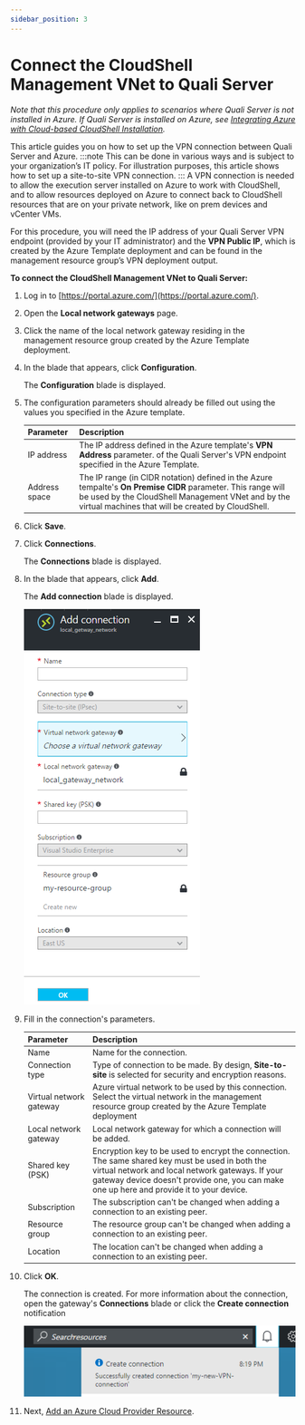 ```yaml
---
sidebar_position: 3
---
```


# Connect the CloudShell Management VNet to Quali Server

*Note that this procedure only applies to scenarios where Quali Server is not installed in Azure. If Quali Server is installed on Azure, see [Integrating Azure with Cloud-based CloudShell Installation](https://help.quali.com/Online%20Help/0.0/Portal/Content/Admn/Azure-Cld-Only-Intg.htm).*

This article guides you on how to set up the VPN connection between Quali Server and Azure.
:::note
This can be done in various ways and is subject to your organization’s IT policy. For illustration purposes, this article shows how to set up a site-to-site VPN connection.
:::
A VPN connection is needed to allow the execution server installed on Azure to work with CloudShell, and to allow resources deployed on Azure to connect back to CloudShell resources that are on your private network, like on prem devices and vCenter VMs.

For this procedure, you will need the IP address of your Quali Server VPN endpoint (provided by your IT administrator) and the **VPN Public IP**, which is created by the Azure Template deployment and can be found in the management resource group’s VPN deployment output.

**To connect the CloudShell Management VNet to Quali Server:**

1. Log in to [https://portal.azure.com/](https://portal.azure.com/).
2. Open the **Local network gateways** page.
3. Click the name of the local network gateway residing in the management resource group created by the Azure Template deployment.
    
4. In the blade that appears, click **Configuration**.
    
    The **Configuration** blade is displayed.
    
5. The configuration parameters should already be filled out using the values you specified in the Azure template.
    
    | Parameter | Description |
    | --- | --- |
    | IP address | The IP address defined in the Azure template's **VPN Address** parameter. of the Quali Server's VPN endpoint specified in the Azure Template. |
    | Address space | The IP range (in CIDR notation) defined in the Azure tempalte's **On Premise CIDR** parameter. This range will be used by the CloudShell Management VNet and by the virtual machines that will be created by CloudShell. |
    
6. Click **Save**.
7. Click **Connections**.
    
    The **Connections** blade is displayed.
    
8. In the blade that appears, click **Add**.
    
    The **Add connection** blade is displayed.
    
    ![](/Images/Admin-Guide/Azure-deployment-type/AzureAddConnectionBlade.png)
    
9. Fill in the connection's parameters.
    
    | Parameter | Description |
    | --- | --- |
    | Name | Name for the connection. |
    | Connection type | Type of connection to be made. By design, **Site-to-site** is selected for security and encryption reasons. |
    | Virtual network gateway | Azure virtual network to be used by this connection.<br/>Select the virtual network in the management resource group created by the Azure Template deployment |
    | Local network gateway | Local network gateway for which a connection will be added. |
    | Shared key (PSK) | Encryption key to be used to encrypt the connection.<br/>The same shared key must be used in both the virtual network and local network gateways. If your gateway device doesn't provide one, you can make one up here and provide it to your device. |
    | Subscription | The subscription can't be changed when adding a connection to an existing peer. |
    | Resource group | The resource group can't be changed when adding a connection to an existing peer. |
    | Location | The location can't be changed when adding a connection to an existing peer. |
    
10. Click **OK**.
    
    The connection is created. For more information about the connection, open the gateway's **Connections** blade or click the **Create connection** notification
    
    ![](/Images/Admin-Guide/Azure-deployment-type/CreateConnectionNotification.png)
    
11. Next, [Add an Azure Cloud Provider Resource](https://help.quali.com/Online%20Help/0.0/Portal/Content/Admn/Azure-Cld-Prvdr-Rsc.htm).
